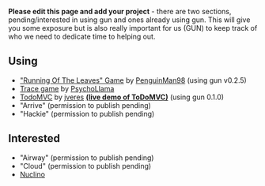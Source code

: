 **Please edit this page and add your project** - there are two sections, pending/interested in using gun and ones already using gun. This will give you some exposure but is also really important for us (GUN) to keep track of who we need to dedicate time to helping out.

## Using

  - ["Running Of The Leaves" Game](https://github.com/penguinman98/rotl) by [PenguinMan98](https://github.com/PenguinMan98) (using gun v0.2.5)
  - [Trace game](https://github.com/PsychoLlama/Trace) by [PsychoLlama](https://github.com/PsychoLlama)
  - [TodoMVC](https://github.com/jveres/todomvc) by [jveres](https://github.com/jveres) **[(live demo of ToDoMVC)](http://todos.loqali.com/)** (using gun 0.1.0)
  - "Arrive" (permission to publish pending)
  - "Hackie" (permission to publish pending)

## Interested

  - "Airway" (permission to publish pending)
  - "Cloud" (permission to publish pending)
  - [Nuclino](https://nuclino.com)